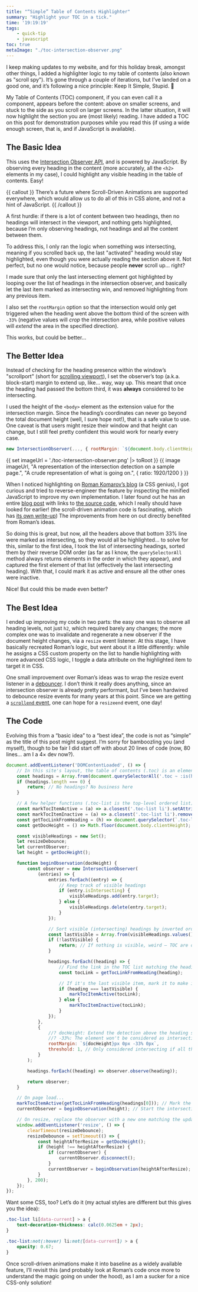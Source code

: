 ```yaml
---
title: "“Simple” Table of Contents Highlighter"
summary: "Highlight your TOC in a tick."
time: '19:19:19'
tags:
    - quick-tip
    - javascript
toc: true
metaImage: "./toc-intersection-observer.png"
---
```


I keep making updates to my website, and for this holiday break, amongst other things, I added a highlighter logic to my table of contents (also known as "scroll spy"). It’s gone through a couple of iterations, but I’ve landed on a good one, and it’s following a nice principle: Keep It Simple, Stupid. 💋

My Table of Contents (TOC) component, if you can even call it a component, appears before the content: above on smaller screens, and stuck to the side as you scroll on larger screens. In the latter situation, it will now highlight the section you are (most likely) reading. I have added a TOC on this post for demonstration purposes while you read this (if using a wide enough screen, that is, and if JavaScript is available).

## The Basic Idea
This uses the [Intersection Observer API](https://developer.mozilla.org/en-US/docs/Web/API/IntersectionObserver), and is powered by JavaScript. By observing every heading in the content (more accurately, all the `<h2>` elements in my case), I could highlight any visible heading in the table of contents. Easy!

{{ callout }}
There’s a future where Scroll-Driven Animations are supported everywhere, which would allow us to do all of this in CSS alone, and not a hint of JavaScript.
{{ /callout }}

A first hurdle: if there is a lot of content between two headings, then no headings will intersect in the viewport, and nothing gets highlighted, because I’m only observing headings, not headings and all the content between them.

To address this, I only ran the logic when something _was_ intersecting, meaning if you scrolled back up, the last "activated" heading would stay highlighted, even though you were actually reading the section above it. Not perfect, but no one would notice, because people **never** scroll up… right?

I made sure that only the last intersecting element got highlighted by looping over the list of headings in the intersection observer, and basically let the last item marked as intersecting win, and removed highlighting from any previous item.

I also set the `rootMargin` option so that the intersection would only get triggered when the heading went above the bottom third of the screen with `-33%` (negative values will _crop_ the intersection area, while positive values will _extend_ the area in the specified direction).

This works, but could be better…

## The Better Idea
Instead of checking for the heading presence within the window’s "scrollport" (short for [scrolling viewport](https://developer.mozilla.org/en-US/docs/Glossary/Scroll_container)), I set the observer’s top (a.k.a. block-start) margin to extend up, like… way, way up. This meant that once the heading had passed the bottom third, it was **always** considered to be intersecting.

I used the height of the `<body>` element as the extension value for the intersection margin. Since the heading’s coordinates can never go beyond the total document height (well, I sure hope not!), that is a safe value to use. One caveat is that users might resize their window and that height can change, but I still feel pretty confident this would work for nearly every case.
```js
new IntersectionObserver(..., { rootMargin: `${document.body.clientHeight}px 0px -33% 0px` });
```
{{ set imageUrl = './toc-intersection-observer.png' |> toRoot }}
{{ image imageUrl, "A representation of the intersection detection on a sample page.", "A crude representation of what is going on.", { ratio: 1920/1200 } }}

When I noticed highlighting on [Roman Komarov’s blog](https://blog.kizu.dev) (a CSS genius), I got curious and tried to reverse-engineer the feature by inspecting the minified JavaScript to improve my own implementation. I later found out he has an entire [blog post](https://blog.kizu.dev/toc-scroll-markers/) with links to [the source code](https://github.com/kizu/kizu-blog/blob/main/src/components/ScrollMarkers.astro), which I really should have looked for earlier! (the scroll-driven animation code is fascinating, which has [its own write-up](https://kizu.dev/scroll-driven-animations/)) The improvements from here on out directly benefited from Roman’s ideas.

So doing this is great, but now, all the headers above that bottom 33% line were marked as intersecting, so they would all be highlighted… to solve for this, similar to the first idea, I took the list of intersecting headings, sorted them by their reverse DOM order (as far as I know, the `querySelectorAll` method always returns elements in the order in which they appear), and captured the first element of that list (effectively the last intersecting heading). With that, I could mark it as active and ensure all the other ones were inactive.

Nice! But could this be made even better?

## The Best Idea
I ended up improving my code in two parts: the easy one was to observe all heading levels, not just `h2`, which required barely any changes; the more complex one was to invalidate and regenerate a new observer if the document height changes, via a `resize` event listener. At this stage, I have basically recreated Roman’s logic, but went about it a little differently: while he assigns a CSS custom property on the list to handle highlighting with more advanced CSS logic, I toggle a data attribute on the highlighted item to target it in CSS.

One small improvement over Roman’s ideas was to wrap the resize event listener in a [debouncer](https://gomakethings.com/debouncing-your-javascript-events/). I don’t think it really does anything, since an intersection observer is already pretty performant, but I’ve been hardwired to debounce resize events for many years at this point. Since we are getting a [`scrollend` event](https://developer.mozilla.org/en-US/docs/Web/API/Element/scrollend_event), one can hope for a `resizeend` event, one day!

## The Code
Evolving this from a “basic idea” to a “best idea”, the code is not as “simple” as the title of this post might suggest. I’m sorry for bamboozling you (and myself), though to be fair I did start off with about 20 lines of code (now, 80 lines… am I a 4× dev now?).
```js
document.addEventListener('DOMContentLoaded', () => {
	// In this site's layout, the table of contents (.toc) is an element that appears before any other content at the same hierarchy level
	const headings = Array.from(document.querySelectorAll('.toc ~ :is(h2, h3, h4)'));
	if (headings.length === 0) {
		return; // No headings? No business here
	}

	// A few helper functions (.toc-list is the top-level ordered list)
	const markTocItemActive = (a) => a.closest('.toc-list li').setAttribute('data-current', '');
	const markTocItemInactive = (a) => a.closest('.toc-list li').removeAttribute('data-current');
	const getTocLinkFromHeading = (h) => document.querySelector(`.toc-list a[href="#${h.id}"]`);
	const getDocHeight = () => Math.floor(document.body.clientHeight);

	const visibleHeadings = new Set();
	let resizeDebounce;
	let currentObserver;
	let height = getDocHeight();

	function beginObservation(docHeight) {
		const observer = new IntersectionObserver(
			(entries) => {
				entries.forEach((entry) => {
					// Keep track of visible headings
					if (entry.isIntersecting) {
						visibleHeadings.add(entry.target);
					} else {
						visibleHeadings.delete(entry.target);
					}
				});

				// Sort visible (intersecting) headings by inverted order of appearance, then grab the first item (i.e. last visible heading)
				const lastVisible = Array.from(visibleHeadings.values()).sort((a, b) => headings.indexOf(b) - headings.indexOf(a))[0];
				if (!lastVisible) {
					return; // If nothing is visible, weird — TOC are opt-in — but let's skip this logic
				}

				headings.forEach((heading) => {
					// Find the link in the TOC list matching the heading in this list of hheding elements
					const tocLink = getTocLinkFromHeading(heading);

					// If it's the last visible item, mark it to make it stand out, else, revert to the default style
					if (heading === lastVisible) {
						markTocItemActive(tocLink);
					} else {
						markTocItemInactive(tocLink);
					}
				});
			},
			{
				//? docHeight: Extend the detection above the heading so it's always considered as intersecting if above the scrollport
				//? -33%: The element won't be considered as intersecting until it has gone _above_ the bottom third of the scrollport
				rootMargin: `${docHeight}px 0px -33% 0px`,
				threshold: 1, // Only considered intersecting if all the pixels are inside the intersection area
			}
		);

		headings.forEach((heading) => observer.observe(heading));

		return observer;
	}

	// On page load...
	markTocItemActive(getTocLinkFromHeading(headings[0])); // Mark the first item as active (even if the heading appears a bit further down)
	currentObserver = beginObservation(height); // Start the intersection observer

	// On resize, replace the observer with a new one matching the updated body height, if different
	window.addEventListener('resize', () => {
		clearTimeout(resizeDebounce);
		resizeDebounce = setTimeout(() => {
			const heightAfterResize = getDocHeight();
			if (height !== heightAfterResize) {
				if (currentObserver) {
					currentObserver.disconnect();
				}
				currentObserver = beginObservation(heightAfterResize);
			}
		}, 200);
	});
});
```

Want some CSS, too? Let’s do it (my actual styles are different but this gives you the idea):
```css
.toc-list li[data-current] > a {
	text-decoration-thickness: calc(0.0625em + 2px);
}

.toc-list:not(:hover) li:not([data-current]) > a {
	opacity: 0.67;
}
```

Once scroll-driven animations make it into baseline as a widely available feature, I’ll revisit this (and probably look at Roman’s code once more to understand the magic going on under the hood), as I am a sucker for a nice CSS-only solution!